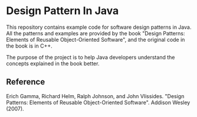 # Design Pattern In Java
This repository contains example code for software design patterns in Java. All the patterns and examples are provided by the book "Design Patterns: Elements of Reusable Object-Oriented Software", and the original code in the book is in C++.

The purpose of the project is to help Java developers understand the concepts explained in the book better.

## Reference
Erich Gamma, Richard Helm, Ralph Johnson, and John Vlissides. "Design Patterns: Elements of Reusable Object-Oriented Software". Addison Wesley (2007).
